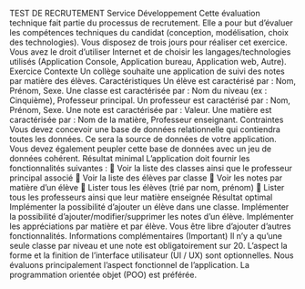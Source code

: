 TEST DE RECRUTEMENT
Service Développement
Cette évaluation technique fait partie du processus de recrutement. Elle a pour but d’évaluer les compétences techniques du candidat (conception, modélisation, choix des technologies).
Vous disposez de trois jours pour réaliser cet exercice. Vous avez le droit d’utiliser Internet et de choisir les langages/technologies utilisés (Application Console, Application bureau, Application web, Autre).
Exercice
Contexte
Un collège souhaite une application de suivi des notes par matière des élèves.
Caractéristiques
Un élève est caractérisé par : Nom, Prénom, Sexe.
Une classe est caractérisée par : Nom du niveau (ex : Cinquième), Professeur principal. Un professeur est caractérisé par : Nom, Prénom, Sexe.
Une note est caractérisée par : Valeur.
Une matière est caractérisée par : Nom de la matière, Professeur enseignant.
Contraintes
Vous devez concevoir une base de données relationnelle qui contiendra toutes les données. Ce sera la source de données de votre application. Vous devez également peupler cette base de données avec un jeu de données cohérent.
Résultat minimal
L’application doit fournir les fonctionnalités suivantes :
 Voir la liste des classes ainsi que le professeur principal associé
 Voir la liste des élèves par classe
 Voir les notes par matière d’un élève
 Lister tous les élèves (trié par nom, prénom)
 Lister tous les professeurs ainsi que leur matière enseignée
Résultat optimal
Implémenter la possibilité d’ajouter un élève dans une classe.
Implémenter la possibilité d’ajouter/modifier/supprimer les notes d’un élève. Implémenter les appréciations par matière et par élève.
Vous être libre d’ajouter d’autres fonctionnalités.
Informations complémentaires (Important)
Il n’y a qu’une seule classe par niveau et une note est obligatoirement sur 20.
L’aspect la forme et la finition de l’interface utilisateur (UI / UX) sont optionnelles. Nous évaluons principalement l’aspect fonctionnel de l’application.
La programmation orientée objet (POO) est préférée.